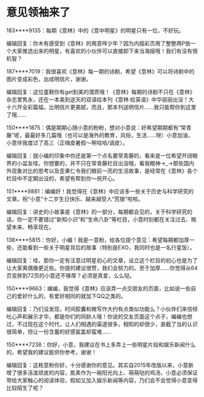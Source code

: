 # 意见领袖来了

183****9135：每期《意林》中的《意中明星》的明星只有一位，不好玩。 

编辑回复：你木有感受到《意林》的用意咩少年？因为内插彩页用了整整两P放一个大家推选出来的明星，有喜欢的小伙伴可以直接卸下来当海报哦！我们有没有很机智？ 

187****7019：我很喜欢《意林》每一期的诗剧，希望《意林》可以将诗剧中的图片变成彩色，出成明信片，谢谢。 

编辑回复：这位童鞋你有get到美的潜质哦！《意林》每期的诗剧不只在《意林》杂志里隽永，还在一本美到逆天的双语绘本刊《意林·绘英语》中华丽丽出没！大十六开全彩篇幅，比明信片更美腻，而且，那本刊送明信片……我只能帮你到这里了哦…… 

150****1875：偶是期期心随小意的粉粉，想对小意说：好希望期期都有“常青藤”呢，最最好多几篇哦（也可以是海外的教育，风俗，生活……呀）小意加油，小意伴我度过了高三（正嗨皮暑假～啊哈哈/调皮）。 

编辑回复：就小编的印象中你还是第一个点名要常青藤的，看来是一位希望开阔眼界的小盆友哇。你想要的，并不只在常青藤栏目出没哦，看我眼神→_→那些国内外现象对比的思考以及歪果仁令我们眼前一亮的生活故事，是经常在《意林》各个栏目中不定期出没的，希望有帮到你～祝开心。 

151****9881：编编好！我觉得在《意林》中应该多一些关于历史与科学研究的文章。祝“小意”十二岁生日快乐、越来越受人“荒银”啦啦。 

编辑回复：讲史的小故事是《意林》的一部分，每期都会见的，关于科学研究的话，你一定不要错过“新知小识”和“生命八卦”等栏目，小意时刻都在关注过去、眺望未来、畅享现在。 

138****5815：你好，小编！我是一意粉，给各位提个意见：希望每期都加厚一些，还能看到一些关于明星背后的故事（特别是EXO，我同时也是一名行星饭）。 

编辑回复：哇，那你一定有注意过明星初心的文章，设立这个栏目的初心也是为了让大家离偶像更近些。你提的建议很赞，我们会努力的。至于加厚……你觉得从64页变胖到72页的小意还不够厚？必须是真爱，么么哒。 

150****9663：编编，我觉得《意林》应该弄一点交朋友的页面，比如说一些自己的爱好什么的，有爱好相同的就加下QQ之类的。 

编辑回复：乃们没发现，时间胶囊和微写作大约有点类似功能么？小伙伴们来信倾吐心声和展示才华，都是你们的同龄人哦！你说的交友页面这个点子，编编也想过，不过现在这个时代，让人们相遇的渠道很多，相知的却很少，直截了当的认识很简单，但让一份含蓄的好感氤氲却蛮难…… 

150****7238：你好，小意，我建议在书上多弄上一些明星片段和娱乐新闻什么的，希望我的建议能供你参考，谢谢！ 

编辑回复：这枚意粉你好，十分感谢你的意见。其实自2015年改版以来，小意新增了很多活泼顽皮的内容，氮素作为一碗阳光向上、萌萌哒的鸡汤，小意必须保证带给大家触心的阅读体验，假如又加入娱乐新闻等内容，乃们会不会觉得小意变得比较陌生了呢？